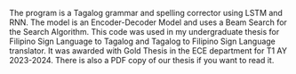 The program is a Tagalog grammar and spelling corrector using LSTM and RNN. The model is an Encoder-Decoder Model and uses a Beam Search for the Search Algorithm. This code was used in my undergraduate thesis for Filipino Sign Language to Tagalog and Tagalog to Filipino Sign Language translator. It was awarded with Gold Thesis in the ECE department for T1 AY 2023-2024. There is also a PDF copy of our thesis if you want to read it. 
